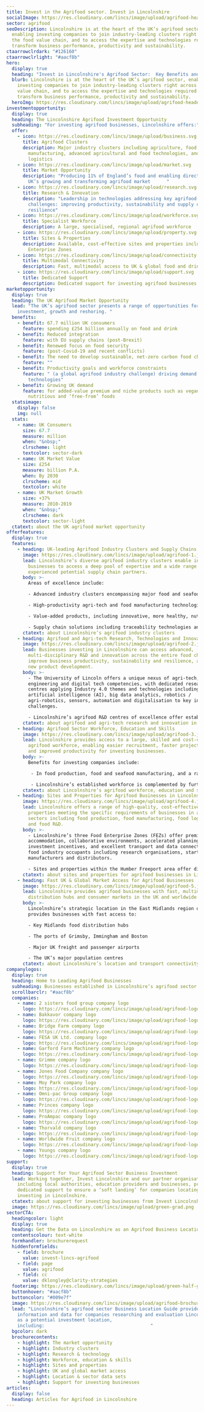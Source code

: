 ```yaml
---
title: Invest in the Agrifood sector. Invest in Lincolnshire
socialImage: https://res.cloudinary.com/lincs/image/upload/agrifood-header.jpg
sector: agrifood
seoDescription: Lincolnshire is at the heart of the UK’s agrifood sector,
  enabling investing companies to join industry-leading clusters right across
  the food value chain, and to access the expertise and technologies required to
  transform business performance, productivity and sustainability.
ctaarrowclrdark: "#126160"
ctaarrowclrlight: "#aacf8b"
hero:
  display: true
  heading: "Invest in Lincolnshire's Agrifood Sector:  Key Benefits and Opportunities"
  blurb: Lincolnshire is at the heart of the UK’s agrifood sector, enabling
    investing companies to join industry-leading clusters right across the food
    value chain, and to access the expertise and technologies required to
    transform business performance, productivity and sustainability.
  heroImg: https://res.cloudinary.com/lincs/image/upload/agrifood-header.png
investmentopportunity:
  display: true
  heading: The Lincolnshire Agrifood Investment Opportunity
  subheading: "For investing agrifood businesses, Lincolnshire offers:"
  offer:
    - icon: https://res.cloudinary.com/lincs/image/upload/business.svg
      title: Agrifood Clusters
      description: Major industry clusters including agriculture, food and seafood
        manufacturing, advanced agricultural and food technologies, and food
        logistics
    - icon: https://res.cloudinary.com/lincs/image/upload/market.svg
      title: Market Opportunity
      description: "Producing 11% of England’s food and enabling direct access to the
        UK’s growing and transforming agrifood market      "
    - icon: https://res.cloudinary.com/lincs/image/upload/research.svg
      title: Research & Innovation
      description: "Leadership in technologies addressing key agrifood industry
        challenges: improving productivity, sustainability and supply chain
        resilience"
    - icon: https://res.cloudinary.com/lincs/image/upload/workforce.svg
      title: Specialist Workforce
      description: A large, specialised, regional agrifood workforce
    - icon: https://res.cloudinary.com/lincs/image/upload/property.svg
      title: Sites & Properties
      description: Available, cost-effective sites and properties including Food
        Enterprise Zones
    - icon: https://res.cloudinary.com/lincs/image/upload/connectivity.svg
      title: Multimodal Connectivity
      description: Fast, multimodal access to UK & global food and drink markets
    - icon: https://res.cloudinary.com/lincs/image/upload/support.svg
      title: Dedicated Support
      description: Dedicated support for investing agrifood businesses
marketopportunity:
  display: true
  heading: The UK Agrifood Market Opportunity
  lead: "The UK’s agrifood sector presents a range of opportunities for business
    investment, growth and reshoring. "
  benefits:
    - benefit: 67.7 million UK consumers
      feature: spending £254 billion annually on food and drink
    - benefit: Reduced integration
      feature: with EU supply chains (post-Brexit)
    - benefit: Renewed focus on food security
      feature: (post-Covid-19 and recent conflicts)
    - benefit: The need to develop sustainable, net-zero carbon food chains
      feature: ""
    - benefit: Productivity goals and workforce constraints
      feature: " (a global agrifood industry challenge) driving demand for new
        technologies"
    - benefit: Growing UK demand
      feature: for added-value premium and niche products such as vegan, organic, more
        nutritious and ‘free-from’ foods
  statsimage:
    display: false
    img: null
  stats:
    - name: UK Consumers
      size: 67.7
      measure: million
      when: "&nbsp;"
      clrscheme: light
      textcolor: sector-dark
    - name: UK Market Value
      size: £254
      measure: billion P.A.
      when: By 2030
      clrscheme: mid
      textcolor: white
    - name: UK Market Growth
      size: +37%
      measure: 2010-2019
      when: "&nbsp;"
      clrscheme: dark
      textcolor: sector-light
  ctatext: about the UK agrifood market opportunity
offerfeatures:
  display: true
  features:
    - heading: UK-leading Agrifood Industry Clusters and Supply Chains
      image: https://res.cloudinary.com/lincs/image/upload/agrifood-1.jpg
      lead: Lincolnshire’s diverse agrifood industry clusters enable investing
        businesses to access a deep pool of expertise and a wide range of
        experienced potential supply chain partners.
      body: >-
        Areas of excellence include:

        - Advanced industry clusters encompassing major food and seafood producers and manufacturers, leading-edge technology companies, niche product innovators and specialist service providers

        - High-productivity agri-tech and food manufacturing technologies, including digitalisation, robotics and automation

        - Value-added products, including innovative, more healthy, nutritious and environmentally aware foods

        - Supply chain solutions including traceability technologies and more sustainable packaging and logistics
      ctatext: about Lincolnshire’s agrifood industry clusters
    - heading: Agrifood and Agri-tech Research, Technologies and Innovation
      image: https://res.cloudinary.com/lincs/image/upload/agrifood-2.jpg
      lead: Businesses investing in Lincolnshire can access advanced,
        multi-disciplinary R&D and innovation across the entire food chain - to
        improve business productivity, sustainability and resilience, and enable
        new product development.
      body: >-
        - The University of Lincoln offers a unique nexus of agri-tech, advanced
        engineering and digital tech competencies, with dedicated research
        centres applying Industry 4.0 themes and technologies including
        artificial intelligence (AI), big data analytics, robotics /
        agri-robotics, sensors, automation and digitalisation to key industry
        challenges.

        - Lincolnshire’s agrifood R&D centres of excellence offer established strengths in core food sector specialisations including safety, microbiology and food processing.
      ctatext: about agrifood and agri-tech research and innovation in Lincolnshire
    - heading: Agrifood Sector Workforce, Education and Skills
      image: https://res.cloudinary.com/lincs/image/upload/agrifood-3.jpg
      lead: Lincolnshire provides access to a large, skilled and cost-competitive
        agrifood workforce, enabling easier recruitment, faster project delivery
        and improved productivity for investing businesses.
      body: >-
        Benefits for investing companies include:

         - In food production, food and seafood manufacturing, and a range of other agrifood and related classifications, Lincolnshire provides investing businesses with access to labour forces that are outstanding in the UK in terms of size, concentration and specialisation.

         - Lincolnshire’s established workforce is complemented by further and higher educational institutions focused on meeting the specialised skills and qualifications requirements of the area’s agrifood businesses.
      ctatext: about Lincolnshire’s agrifood workforce, education and skills
    - heading: Sites and Properties for Agrifood Businesses in Lincolnshire
      image: https://res.cloudinary.com/lincs/image/upload/agrifood-4.jpg
      lead: Lincolnshire offers a range of high-quality, cost-effective sites and
        properties meeting the specific requirements of businesses in agrifood
        sectors including food production, food manufacturing, food logistics
        and food R&D.
      body: >-
        - Lincolnshire’s three Food Enterprise Zones (FEZs) offer premium
        accommodation, collaborative environments, accelerated planning,
        investment incentives, and excellent transport and data connectivity for
        food industry occupants including research organisations, start-ups,
        manufacturers and distributors.

        - Sites and properties within the Humber Freeport area offer direct port access and potential tax incentives for investing businesses.
      ctatext: about sites and properties for agrifood businesses in Lincolnshire
    - heading: Fast UK & Global Market Access for Agrifood Businesses
      image: https://res.cloudinary.com/lincs/image/upload/agrifood-5.jpg
      lead: Lincolnshire provides agrifood businesses with fast, multimodal access to
        distribution hubs and consumer markets in the UK and worldwide.
      body: >-
        Lincolnshire’s strategic location in the East Midlands region of England
        provides businesses with fast access to:

        - Key Midlands food distribution hubs

        - The ports of Grimsby, Immingham and Boston

        - Major UK freight and passenger airports

        - The UK’s major population centres
      ctatext: about Lincolnshire’s location and transport connectivity
companylogos:
  display: true
  heading: Home to Leading Agrifood Businesses
  subheading: Businesses established in Lincolnshire’s agrifood sector include
  scrollbarclr: "#aacf8b"
  companies:
    - name: 2 sisters food group company logo
      logo: https://res.cloudinary.com/lincs/image/upload/agrifood-logo-1.png?1
    - name: Bakkavor company logo
      logo: https://res.cloudinary.com/lincs/image/upload/agrifood-logo-2.png?1
    - name: Bridge Farm company logo
      logo: https://res.cloudinary.com/lincs/image/upload/agrifood-logo-3.png?1
    - name: FESA UK Ltd. company logo
      logo: https://res.cloudinary.com/lincs/image/upload/agrifood-logo-5.png?1
    - name: Garford Farm Machinery company logo
      logo: https://res.cloudinary.com/lincs/image/upload/agrifood-logo-6.png?1
    - name: Grimme company logo
      logo: https://res.cloudinary.com/lincs/image/upload/agrifood-logo-7.png?1
    - name: Jones Food Company company logo
      logo: https://res.cloudinary.com/lincs/image/upload/agrifood-logo-8.png?1
    - name: Moy Park company logo
      logo: https://res.cloudinary.com/lincs/image/upload/agrifood-logo-9.png?1
    - name: Omni-pac Group company logo
      logo: https://res.cloudinary.com/lincs/image/upload/agrifood-logo-10.png?1
    - name: Princes company logo
      logo: https://res.cloudinary.com/lincs/image/upload/agrifood-logo-12.png?1
    - name: ProAmpac company logo
      logo: https://res.cloudinary.com/lincs/image/upload/agrifood-logo-13.png?1
    - name: Thorvald company logo
      logo: https://res.cloudinary.com/lincs/image/upload/agrifood-logo-14.png?1
    - name: Worldwide Fruit company logo
      logo: https://res.cloudinary.com/lincs/image/upload/agrifood-logo-15.png?1
    - name: Youngs company logo
      logo: https://res.cloudinary.com/lincs/image/upload/agrifood-logo-16.png?1
support:
  display: true
  heading: Support for Your Agrifood Sector Business Investment
  lead: Working together, Invest Lincolnshire and our partner organisations,
    including local authorities, education providers and businesses, provide
    dedicated support to ensure a ‘soft landing’ for companies locating and
    investing in Lincolnshire.
  ctatext: about support for investing businesses from Invest Lincolnshire
  image: https://res.cloudinary.com/lincs/image/upload/green-grad.png
sectorCTA:
  headingcolor: light
  display: true
  heading: Get the Data on Lincolnshire as an Agrifood Business Location
  contentscolour: text-white
  formhandler: brochurerequest
  hiddenformfields:
    - field: brochure
      value: invest-lincs-agrifood
    - field: page
      value: agrifood
    - field: cc
      value: dklongley@clarity-strategies
  footerimg: https://res.cloudinary.com/lincs/image/upload/green-half-grad.png
  buttonhover: "#aacf8b"
  buttoncolor: "#009e7f"
  image: https://res.cloudinary.com/lincs/image/upload/agrifood-brochure.png
  lead: "Lincolnshire’s agrifood sector Business Location Guide provides essential
    information and data for companies researching and evaluation Lincolnshire
    as a potential investment location,
    including:                                       "
  bgcolor: dark
  brochurecontents:
    - highlight: The market opportunity
    - highlight: Industry clusters
    - highlight: Research & technology
    - highlight: Workforce, education & skills
    - highlight: Sites and properties
    - highlight: UK and global market access
    - highlight: Location & sector data sets
    - highlight: Support for investing businesses
articles:
  display: false
  heading: Articles for Agrifood in Lincolnshire
---
```

